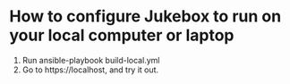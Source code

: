 # How to configure Jukebox to run on your local computer or laptop 
1. Run ansible-playbook build-local.yml
2. Go to https://localhost, and try it out. 
